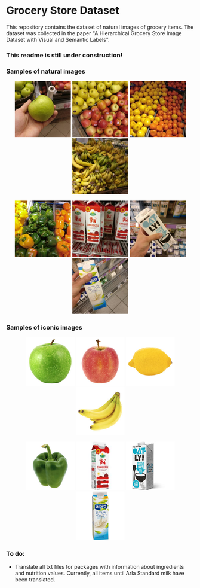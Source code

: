 # Grocery Store Dataset

This repository contains the dataset of natural images of grocery items. The dataset was collected in the paper "A Hierarchical Grocery Store Image Dataset with Visual and Semantic Labels".

### This readme is still under construction! 


### Samples of natural images

<p align="center">
  <img src="/sample_images/natural/Granny-Smith-Apple.jpg" width="150" title="hover text">
  <img src="/sample_images/natural/Pink-Lady-Apple.jpg" width="150" title="hover text">
  <img src="/sample_images/natural/Lemon.jpg" width="150" title="hover text">
  <img src="/sample_images/natural/Banana.jpg" width="150" title="hover text">
</p>
<p align="center">
  <img src="/sample_images/natural/Green-Pepper.jpg" width="150" title="hover text">
  <img src="/sample_images/natural/Arla-Milk-Standard.jpg" width="150" title="hover text">
  <img src="/sample_images/natural/Oatly-Natural-Yoghurt.jpg" width="150" title="hover text">
  <img src="/sample_images/natural/Alpro-Soy-Milk-Fresh.jpg" width="150" title="hover text">
</p>

### Samples of iconic images


<p align="center">
  <img src="/sample_images/iconic/Granny-Smith-Apple_Clean.jpg" width="130" title="hover text">
  <img src="/sample_images/iconic/Pink-Lady-Apple_Clean.jpg" width="130" title="hover text">
  <img src="/sample_images/iconic/Lemon_Clean.jpg" width="130" title="hover text">
  <img src="/sample_images/iconic/Banana_Clean.jpg" width="130" title="hover text">
</p>
<p align="center">
  <img src="/sample_images/iconic/Green-Pepper_Clean.jpg" width="130" title="hover text">
  <img src="/sample_images/iconic/Arla-Milk-Standard_Clean.jpg" width="130" title="hover text">
  <img src="/sample_images/iconic/Oatly-Natural-Yoghurt_Clean.jpg" width="130" title="hover text">
  <img src="/sample_images/iconic/Alpro-Soy-Milk-Fresh_Clean.jpg" width="130" title="hover text">
</p>

### To do:

* Translate all txt files for packages with information about ingredients and nutrition values. Currently, all items until Arla Standard milk have been translated.
